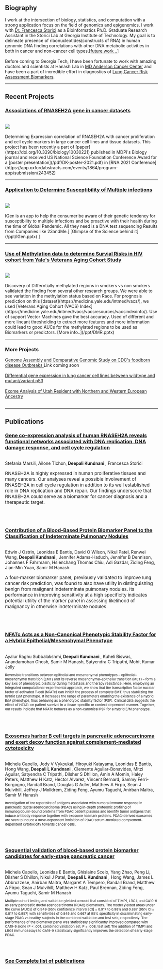 ## Biography

I work at the intersection of biology, statistics, and computation  with a strong application focus on the field of genomics and epigenomics. I work with [Dr. Francesca Storici](http://www.storicilab.gatech.edu/) as a Bioinformatics Ph.D. Graduate Research Assistant in the Storici Lab at Georgia Institute of Technology.  My goal is to delineate presence of ribonucleotides(constructs of RNA) in human genomic DNA finding correlations with other DNA metabolic activities in both in cancer and non-cancer cell types.[[future work ..](https://biosciences.gatech.edu/news/congratulations-francesca-storici-and-natasha-jonoska)] 
<br><br>
Before coming to Georgia Tech, I have been fortunate to work with amazing doctors and scientists at Hanash Lab in [MD Anderson Cancer Center](https://www.mdanderson.org/newsroom/study-shows-biomarker-panel-boosts-lung-cancer-risk-assessment-for-smokers.h00-159225723.html) and have been a part of incredible effort in diagnostics of [Lung Cancer Risk Assessment Biomarkers](https://www.mdanderson.org/newsroom/study-shows-biomarker-panel-boosts-lung-cancer-risk-assessment-for-smokers.h00-159225723.html). 

---

## Recent Projects

### [Associations of RNASEH2A gene in cancer datasets](/images/Exp-Corr-2021.jpg )
<br>
<img src="images\Exp-Corr-2021.jpg?raw=true"/>
<br><br>
Determining Expression correlation of RNASEH2A with cancer proliferation and cell cycle markers in large cancer cell lines and tissue datasets. This project has been recently a part of [paper](https://doi.org/10.3390/biology10030221) published in MDPI's Biology journal and received US National Science Foundation Conference Award for a [poster presentation](/pdf/DK-poster-2021.pdf) in [RNA 2021 Conference](https://app.oxfordabstracts.com/events/1864/program-app/submission/243452)

---

### [Application to Determine Susceptibility of Multiple infections](/images/IGen-2020.jpg)
<br>
<img src="images\IGen-2020.jpg?raw=true"/>
<br><br>
IGen is an app to help the consumer be aware of their genetic tendency for susceptibility to multiple infections and be proactive with their health during the time of Global Pandemic. All they need is a DNA test sequencing Results from Companies like 23andMe.[  [Glimpse of the Science behind it](/ppt/IGen.pptx) ]

---
### [Use of Methylation data to determine Survial Risks in HIV cohort from Yale's Veterans Aging Cohort Study](/images/DMR-2020.jpg )
<br>
<img src="images\DMR-2020.jpg?raw=true"/>
<br><br>
Discovery of Differntially methylated regions in smokers vs non smokers validated the finding from several other research groups. We were able to see variation in the methylation status based on Race. For prognosis prediction on this [dataset](https://medicine.yale.edu/intmed/vacs/), we used [Veterans Aging Cohort (VACS) Index](https://medicine.yale.edu/intmed/vacs/vacsresources/vacsindexinfo/). Use of support Vector Machines gave the best accuracy. Used of different and more lineant thresholding to extract more features and more information could lead to good AUCs for the methylated regions to be used as Biomarkers or predictors. [More info..](/ppt/DMR.pptx)

---
### More Projects

[Genome Assembly and Comparative Genomic Study on CDC's foodborn disease Outbreaks ](.........) Link coming soon
<br><br>
[Differential gene expression in lung cancer cell lines between wildtype and mutant/variant p53](https://gtbinf.wordpress.com/2019/11/08/differential-gene-expression-in-lung-cancer-cell-lines-between-wildtype-and-mutant-variant-p53/)
<br><br>
[Exome Analysis of Utah Resident with Northern and Western European Ancestry](https://gtbinf.wordpress.com/2019/11/25/exome-analysis-of-utah-resident-with-northern-and-western-european-ancestry/)
<br><br>

---

## Publications
### [Gene co-expression analysis of human RNASEH2A reveals functional networks associated with DNA replication, DNA damage response, and cell cycle regulation](https://doi.org/10.3390/biology10030221)
<br>
Stefania Marsili, Ailone Tichon,<b> Deepali Kundnani </b>, Francesca Storici
<p style="font-size:15px">RNASEH2A is highly expressed in human proliferative tissues and many cancers. Our analyses reveal a possible involvement of RNASEH2A in cell cycle regulation in addition to its well established role in DNA replication and DNA repair. Our findings underscore that RNASEH2A could serve as a biomarker for cancer diagnosis and a therapeutic target.</p>

<br><br>
### [Contribution of a Blood-Based Protein Biomarker Panel to the Classification of Indeterminate Pulmonary Nodules](https://doi.org/10.1016/j.jtho.2020.09.024)
<br>
Edwin J Ostrin, Leonidas E Bantis, David O Wilson, Nikul Patel, Renwei Wang, <b> Deepali Kundnani </b>, Jennifer Adams-Haduch, Jennifer B Dennison, Johannes F Fahrmann, Hsienchang Thomas Chiu, Adi Gazdar, Ziding Feng, Jian-Min Yuan, Samir M Hanash
<p style="font-size:15px">A four-marker biomarker panel, previously validated to improve lung cancer risk prediction, was found to also have utility in distinguishing benign from malignant indeterminate pulmonary nodules. Its performance in improving sensitivity at a high specificity indicates potential utility of the marker panel in assessing likelihood of malignancy in otherwise indeterminate nodules.</p>

<br><br>
### [NFATc Acts as a Non-Canonical Phenotypic Stability Factor for a Hybrid Epithelial/Mesenchymal Phenotype](https://doi.org/10.3389/fonc.2020.553342)
<br>
Ayalur Raghu Subbalakshmi,<b> Deepali Kundnani </b>, Kuheli Biswas, Anandamohan Ghosh, Samir M Hanash, Satyendra C Tripathi, Mohit Kumar Jolly
<p style="font-size:11px">Reversible transitions between epithelial and mesenchymal phenotypes – epithelial–mesenchymal transition (EMT) and its reverse mesenchymal–epithelial transition (MET) – form a key axis of phenotypic plasticity during metastasis and therapy resistance. Here, employing an integrated computational-experimental approach, we show that the transcription factor nuclear factor of activated T-cell (NFATc) can inhibit the process of complete EMT, thus stabilizing the hybrid E/M phenotype. It increases the range of parameters enabling the existence of a hybrid E/M phenotype, thus behaving as a phenotypic stability factor (PSF). Clinical data suggests the effect of NFATc on patient survival in a tissue-specific or context-dependent manner. Together, our results indicate that NFATc behaves as a non-canonical PSF for a hybrid E/M phenotype.</p>

<br><br>

### [Exosomes harbor B cell targets in pancreatic adenocarcinoma and exert decoy function against complement-mediated cytotoxicity](http://example.com/)
<br>
Michela Capello, Jody V Vykoukal, Hiroyuki Katayama, Leonidas E Bantis, Hong Wang,<b> Deepali L Kundnani </b>, Clemente Aguilar-Bonavides, Mitzi Aguilar, Satyendra C Tripathi, Dilsher S Dhillon, Amin A Momin, Haley Peters, Matthew H Katz, Hector Alvarez, Vincent Bernard, Sammy Ferri-Borgogno, Randall Brand, Douglas G Adler, Matthew A Firpo, Sean J Mulvihill, Jeffrey J Molldrem, Ziding Feng, Ayumu Taguchi, Anirban Maitra, Samir M Hanash
<p style="font-size:11px">Investigation of the repertoire of antigens associated with humoral immune response in pancreatic ductal adenocarcinoma (PDAC) using in-depth proteomic profiling of immunoglobulin-bound proteins from PDAC patient plasmas and identify tumor antigens that induce antibody response together with exosome hallmark proteins. PDAC-derived exosomes are seen to induce a dose-dependent inhibition of PDAC serum-mediated complement-dependent cytotoxicity towards cancer cells. </p>
<br><br>

### [Sequential validation of blood-based protein biomarker candidates for early-stage pancreatic cancer](http://example.com/)
<br>
Michela Capello, Leonidas E Bantis, Ghislaine Scelo, Yang Zhao, Peng Li, Dilsher S Dhillon, Nikul J Patel, <b> Deepali L Kundnani </b>, Hong Wang, James L Abbruzzese, Anirban Maitra, Margaret A Tempero, Randall Brand, Matthew A Firpo, Sean J Mulvihill, Matthew H Katz, Paul Brennan, Ziding Feng, Ayumu Taguchi, Samir M Hanash
<p style="font-size:11px">Multiple cohort testing and validation yielded a model that consisted of TIMP1, LRG1, and CA19-9 as early pancreatic ductal adenocarcinoma (PDAC) biomarkers. The model yielded areas under the curve (AUCs) of 0.949 (95% confidence interval [CI] = 0.917 to 0.981) and 0.887 (95% CI = 0.817 to 0.957) with sensitivities of 0.849 and 0.667 at 95% specificity in discriminating early-stage PDAC vs healthy subjects in the combined validation and test sets, respectively. The performance of the biomarker panel was statistically significantly improved compared with CA19-9 alone (P < .001, combined validation set; P = .008, test set).The addition of TIMP1 and LRG1 immunoassays to CA19-9 statistically significantly improves the detection of early-stage PDAC.</p>
<br><br>

### [See Complete list of publications](pdf/DK-Publications-2021.pdf)

